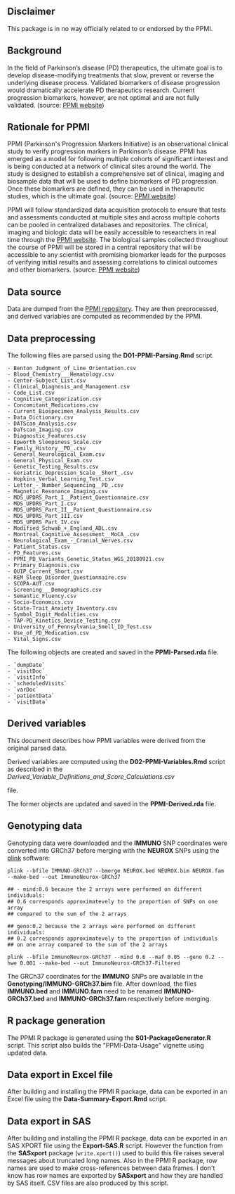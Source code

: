 <!----------------------------------------------------------------------------->
<!----------------------------------------------------------------------------->
## Disclaimer

This package is in no way officially related to or endorsed by the PPMI.

<!----------------------------------------------------------------------------->
<!----------------------------------------------------------------------------->
## Background

In the field of Parkinson’s disease (PD) therapeutics, the ultimate goal is to
develop disease-modifying treatments that slow, prevent or reverse the
underlying disease process. Validated biomarkers of disease progression would
dramatically accelerate PD therapeutics research.
Current progression biomarkers, however, are not optimal and are not
fully validated.
(source: [PPMI website](http://www.ppmi-info.org/about-ppmi/))

<!----------------------------------------------------------------------------->
<!----------------------------------------------------------------------------->
## Rationale for PPMI

PPMI (Parkinson's Progression Markers Initiative)
is an observational clinical study to verify progression markers in
Parkinson’s disease. PPMI has emerged as a model for following multiple
cohorts of significant interest and is being conducted at a network of
clinical sites around the world. The study is designed to establish a
comprehensive set of clinical, imaging and biosample data that will be used
to define biomarkers of PD progression.
Once these biomarkers are defined, they can be used in therapeutic studies,
which is the ultimate goal.
(source: [PPMI website](http://www.ppmi-info.org/about-ppmi/))

PPMI will follow standardized data acquisition protocols to ensure that
tests and assessments conducted at multiple sites and across multiple cohorts
can be pooled in centralized databases and repositories.
The clinical, imaging and biologic data will be easily accessible
to researchers in real time through
the [PPMI website](http://www.ppmi-info.org/about-ppmi/).
The biological samples collected throughout the course of PPMI will
be stored in a central repository that will be accessible to any scientist
with promising biomarker leads for the purposes of verifying initial
results and assessing correlations to clinical outcomes and other biomarkers.
(source: [PPMI website](http://www.ppmi-info.org/about-ppmi/))

<!----------------------------------------------------------------------------->
<!----------------------------------------------------------------------------->
## Data source

Data are dumped from the
[PPMI repository](https://www.ppmi-info.org/access-data-specimens/download-data/). They
are then preprocessed, and derived variables are computed as
recommended by the PPMI.

<!----------------------------------------------------------------------------->
<!----------------------------------------------------------------------------->
## Data preprocessing

The following files are parsed using the **D01-PPMI-Parsing.Rmd** script.

    - Benton_Judgment_of_Line_Orientation.csv
    - Blood_Chemistry___Hematology.csv
    - Center-Subject_List.csv
    - Clinical_Diagnosis_and_Management.csv
    - Code_List.csv
    - Cognitive_Categorization.csv
    - Concomitant_Medications.csv
    - Current_Biospecimen_Analysis_Results.csv
    - Data_Dictionary.csv
    - DATScan_Analysis.csv
    - DaTscan_Imaging.csv
    - Diagnostic_Features.csv
    - Epworth_Sleepiness_Scale.csv
    - Family_History__PD_.csv
    - General_Neurological_Exam.csv
    - General_Physical_Exam.csv
    - Genetic_Testing_Results.csv
    - Geriatric_Depression_Scale__Short_.csv
    - Hopkins_Verbal_Learning_Test.csv
    - Letter_-_Number_Sequencing__PD_.csv
    - Magnetic_Resonance_Imaging.csv
    - MDS_UPDRS_Part_I__Patient_Questionnaire.csv
    - MDS_UPDRS_Part_I.csv
    - MDS_UPDRS_Part_II__Patient_Questionnaire.csv
    - MDS_UPDRS_Part_III.csv
    - MDS_UPDRS_Part_IV.csv
    - Modified_Schwab_+_England_ADL.csv
    - Montreal_Cognitive_Assessment__MoCA_.csv
    - Neurological_Exam_-_Cranial_Nerves.csv
    - Patient_Status.csv
    - PD_Features.csv
    - PPMI_PD_Variants_Genetic_Status_WGS_20180921.csv
    - Primary_Diagnosis.csv
    - QUIP_Current_Short.csv
    - REM_Sleep_Disorder_Questionnaire.csv
    - SCOPA-AUT.csv
    - Screening___Demographics.csv
    - Semantic_Fluency.csv
    - Socio-Economics.csv
    - State-Trait_Anxiety_Inventory.csv
    - Symbol_Digit_Modalities.csv
    - TAP-PD_Kinetics_Device_Testing.csv
    - University_of_Pennsylvania_Smell_ID_Test.csv
    - Use_of_PD_Medication.csv
    - Vital_Signs.csv

The following objects are created and saved in the **PPMI-Parsed.rda** file.

    - `dumpDate`
    - `visitDoc`
    - `visitInfo`
    - `scheduledVisits`
    - `varDoc`
    - `patientData`
    - `visitData`

<!----------------------------------------------------------------------------->
<!----------------------------------------------------------------------------->
## Derived variables

This document describes how PPMI variables were derived from the
original parsed data.

Derived variables are computed using the **D02-PPMI-Variables.Rmd** script
as described in the *Derived_Variable_Definitions_and_Score_Calculations.csv*
<!-- *PPMI\_Derived\_Variable\_Definitions\_and\_Score\_Calculations20151201.pdf* --> <!-- For 2016-01-11 and before -->
file.

The former objects are updated and saved in the **PPMI-Derived.rda** file.

<!----------------------------------------------------------------------------->
<!----------------------------------------------------------------------------->
## Genotyping data

Genotyping data were downloaded and the **IMMUNO** SNP coordinates were
converted into GRCh37 before merging with the **NEUROX** SNPs using
the [plink](http://zzz.bwh.harvard.edu/plink/) software:

```
plink --bfile IMMUNO-GRCh37 --bmerge NEUROX.bed NEUROX.bim NEUROX.fam --make-bed --out ImmunoNeurox-GRCh37

## - mind:0.6 because the 2 arrays were performed on different individuals:
## 0.6 corresponds approximatevely to the proportion of SNPs on one array
## compared to the sum of the 2 arrays

## geno:0.2 because the 2 arrays were performed on different individuals:
## 0.2 corresponds approximatevely to the proportion of individuals
## on one array compared to the sum of the 2 arrays

plink --bfile ImmunoNeurox-GRCh37 --mind 0.6 --maf 0.05 --geno 0.2 --hwe 0.001 --make-bed --out ImmunoNeurox-GRCh37-Filtered
```

The GRCh37 coordinates for the **IMMUNO** SNPs are available in the
**Genotyping/IMMUNO-GRCh37.bim** file. After download, the files
**IMMUNO.bed** and **IMMUNO.fam** need to be renamed
**IMMUNO-GRCh37.bed** and **IMMUNO-GRCh37.fam** respectively before merging.

<!----------------------------------------------------------------------------->
<!----------------------------------------------------------------------------->
## R package generation

The PPMI R package is generated using the **S01-PackageGenerator.R** script.
This script also builds the "PPMI-Data-Usage" vignette using updated data.

<!----------------------------------------------------------------------------->
<!----------------------------------------------------------------------------->
## Data export in Excel file

After building and installing the PPMI R package, data can be exported in
an Excel file using the **Data-Summary-Export.Rmd** script.

<!----------------------------------------------------------------------------->
<!----------------------------------------------------------------------------->
## Data export in SAS

After building and installing the PPMI R package, data can be exported in
an SAS XPORT file using the **Export-SAS.R** script. However the function
from the **SASxport** package (`write.xport()`) used to build this file raises
several messages about truncated long names. Also in the PPMI R package,
row names are used to make cross-references between data frames. I don't
know has row names are exported by **SASxport** and how they are handled by
SAS itself. CSV files are also produced by this script.
